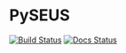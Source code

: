# PySEUS

[![Build Status](https://travis-ci.org/calmer/PySEUS.svg?branch=master)](https://travis-ci.org/calmer/PySEUS)
[![Docs Status](https://readthedocs.org/projects/pyseus/badge/?version=latest)](https://pyseus.readthedocs.io/en/latest)
